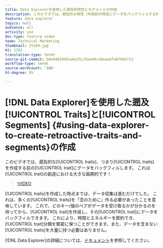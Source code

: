 ```yaml
---
title: Data Explorerを使用した遡及的特性とセグメントの作成
description: このビデオでは、遡及的な特性（作成前の特性にデータをバックフィルする特性）の作成方法を示します。 特性創造の画期的！
feature: data explorer
topics: null
audience: all
activity: use
doc-type: feature video
team: Technical Marketing
thumbnail: 25169.jpg
kt: 1762
translation-type: tm+mt
source-git-commit: b6e04039491a6e35c35ea46c38eaebfa879de713
workflow-type: tm+mt
source-wordcount: '166'
ht-degree: 0%

---
```



# [!DNL Data Explorer]を使用した遡及[!UICONTROL Traits]と[!UICONTROL Segments] {#using-data-explorer-to-create-retroactive-traits-and-segments}の作成

このビデオでは、遡及的な[!UICONTROL traits]、つまり[!UICONTROL traits]を作成する前の[!UICONTROL trait]にデータをバックフィルします。 これは[!UICONTROL trait]の創造における大きな画期的です！

>[!VIDEO](https://video.tv.adobe.com/v/25169/?quality=12)

[!UICONTROL traits]を作成した時点までは、データ収集は進むだけでした。 これは、多くの[!UICONTROL traits]を「念のために」作る必要があったことを意味しています。 これで、どのキー/値のペアがデータを受け取るかが分かるのを待ってから、[!UICONTROL trait]を作成し、その[!UICONTROL trait]にデータをバックフィルできます。 これにより、時間とエネルギーを節約でき、[!UICONTROL trait]分類を緊密に保つことができます。また、データを含まない[!UICONTROL traits]を大量に持つ必要はありません。

[!DNL Data Explorer]の詳細については、[ドキュメント](https://experiencecloud.adobe.com/resources/help/en_US/aam/data-explorer.html)を参照してください。